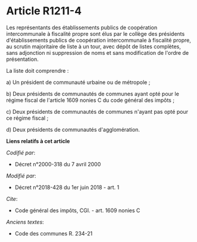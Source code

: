 # Article R1211-4

Les représentants des établissements publics de coopération intercommunale à fiscalité propre sont élus par le collège des
présidents d'établissements publics de coopération intercommunale à fiscalité propre, au scrutin majoritaire de liste à un
tour, avec dépôt de listes complètes, sans adjonction ni suppression de noms et sans modification de l'ordre de présentation.

La liste doit comprendre :

a) Un président de communauté urbaine ou de métropole ;

b) Deux présidents de communautés de communes ayant opté pour le régime fiscal de l'article 1609 nonies C du code général des
impôts ;

c) Deux présidents de communautés de communes n'ayant pas opté pour ce régime fiscal ;

d) Deux présidents de communautés d'agglomération.

**Liens relatifs à cet article**

_Codifié par_:

  - Décret n°2000-318 du 7 avril 2000

_Modifié par_:

  - Décret n°2018-428 du 1er juin 2018 - art. 1

_Cite_:

  - Code général des impôts, CGI. - art. 1609 nonies C

_Anciens textes_:

  - Code des communes R. 234-21
